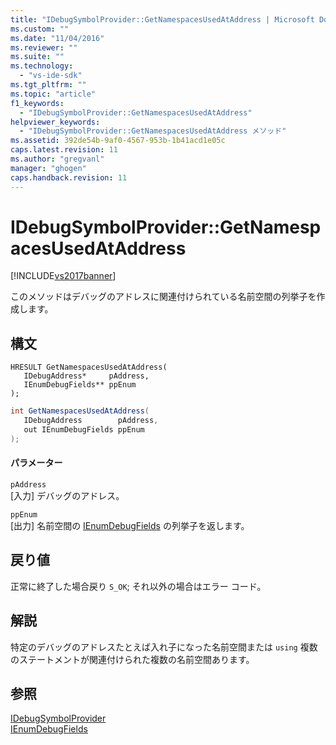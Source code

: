 ```yaml
---
title: "IDebugSymbolProvider::GetNamespacesUsedAtAddress | Microsoft Docs"
ms.custom: ""
ms.date: "11/04/2016"
ms.reviewer: ""
ms.suite: ""
ms.technology: 
  - "vs-ide-sdk"
ms.tgt_pltfrm: ""
ms.topic: "article"
f1_keywords: 
  - "IDebugSymbolProvider::GetNamespacesUsedAtAddress"
helpviewer_keywords: 
  - "IDebugSymbolProvider::GetNamespacesUsedAtAddress メソッド"
ms.assetid: 392de54b-9af0-4567-953b-1b41acd1e05c
caps.latest.revision: 11
ms.author: "gregvanl"
manager: "ghogen"
caps.handback.revision: 11
---
```

# IDebugSymbolProvider::GetNamespacesUsedAtAddress
[!INCLUDE[vs2017banner](../../../code-quality/includes/vs2017banner.md)]

このメソッドはデバッグのアドレスに関連付けられている名前空間の列挙子を作成します。  
  
## 構文  
  
```cpp#  
HRESULT GetNamespacesUsedAtAddress(   
   IDebugAddress*     pAddress,  
   IEnumDebugFields** ppEnum  
);  
```  
  
```c#  
int GetNamespacesUsedAtAddress(  
   IDebugAddress        pAddress,  
   out IEnumDebugFields ppEnum  
);  
```  
  
#### パラメーター  
 `pAddress`  
 \[入力\] デバッグのアドレス。  
  
 `ppEnum`  
 \[出力\] 名前空間の [IEnumDebugFields](../../../extensibility/debugger/reference/ienumdebugfields.md) の列挙子を返します。  
  
## 戻り値  
 正常に終了した場合戻り `S_OK`; それ以外の場合はエラー コード。  
  
## 解説  
 特定のデバッグのアドレスたとえば入れ子になった名前空間または `using` 複数のステートメントが関連付けられた複数の名前空間あります。  
  
## 参照  
 [IDebugSymbolProvider](../../../extensibility/debugger/reference/idebugsymbolprovider.md)   
 [IEnumDebugFields](../../../extensibility/debugger/reference/ienumdebugfields.md)